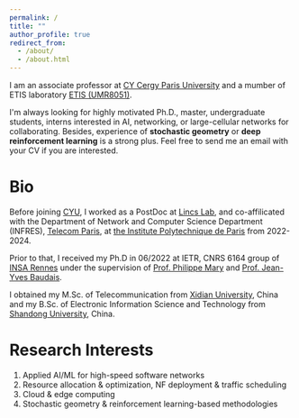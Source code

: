 ```yaml
---
permalink: /
title: ""
author_profile: true
redirect_from: 
  - /about/
  - /about.html
---
```

I am an associate professor at  [CY Cergy Paris University](https://www.cyu.fr/)  and a mumber of  ETIS laboratory [ETIS (UMR8051)](https://www.etis-lab.fr/).

I'm always looking for highly motivated Ph.D., master, undergraduate students, interns interested in AI, networking, or  large-cellular networks for collaborating. Besides, experience of __stochastic geometry__ or __deep reinforcement learning__ is a strong plus. Feel free to send me an email with your CV if you are interested.

Bio
======
Before joining [CYU](https://www.cyu.fr/), I worked as a PostDoc at [Lincs Lab](https://www.lincs.fr/), and co-affilicated with the Department of Network and Computer Science Department (INFRES), [Telecom Paris](https://www.telecom-paris.fr/en/school/departments/computer-science-networks), at [the Institute Polytechnique de Paris](https://www.ip-paris.fr/en) from 2022-2024. 

Prior to that,  I received my Ph.D in 06/2022 at IETR, CNRS 6164 group of [INSA Rennes](https://www.insa-rennes.fr/ietr-1.html) under the supervision of [Prof. Philippe Mary](https://pmary.perso.insa-rennes.fr/) and [Prof. Jean-Yves Baudais](http://jeanyves.baudais.free.fr/). 

I obtained my M.Sc. of Telecommunication from [Xidian University](https://www.xidian.edu.cn/), China and my B.Sc. of Electronic Information Science and Technology from [Shandong University](https://www.en.sdu.edu.cn/), China.


Research Interests
======
1. Applied AI/ML for high-speed software networks 
1. Resource allocation & optimization, NF deployment & traffic scheduling
1. Cloud & edge computing
1. Stochastic geometry & reinforcement learning-based methodologies 
 





